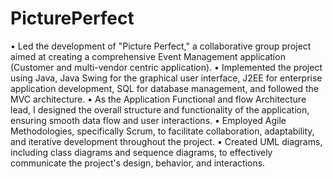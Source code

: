 # PicturePerfect
 
• Led the development of "Picture Perfect," a collaborative group project aimed at creating a comprehensive Event Management application (Customer and multi-vendor centric application).
• Implemented the project using Java, Java Swing for the graphical user interface, J2EE for enterprise application development, SQL for database management, and followed the MVC architecture.
• As the Application Functional and flow Architecture lead, I designed the overall structure and functionality of the application, ensuring smooth data flow and user interactions.
• Employed Agile Methodologies, specifically Scrum, to facilitate collaboration, adaptability, and iterative development throughout the project.
• Created UML diagrams, including class diagrams and sequence diagrams, to effectively communicate the project's design, behavior, and interactions.
